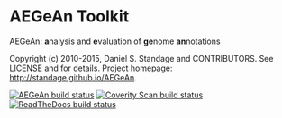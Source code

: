 # AEGeAn Toolkit

AEGeAn: <b>a</b>nalysis and <b>e</b>valuation of <b>ge</b>nome <b>an</b>notations

Copyright (c) 2010-2015, Daniel S. Standage and CONTRIBUTORS.
See LICENSE and for details.
Project homepage: http://standage.github.io/AEGeAn.

[![AEGeAn build status](https://api.travis-ci.org/standage/AEGeAn.svg?branch=master)](https://travis-ci.org/standage/AEGeAn)
[![Coverity Scan build status](https://scan.coverity.com/projects/1021/badge.svg)](https://scan.coverity.com/projects/1021)
[![ReadTheDocs build status](https://readthedocs.org/projects/aegean/badge/?version=latest)](https://readthedocs.org/projects/aegean/badge/?version=latest)

